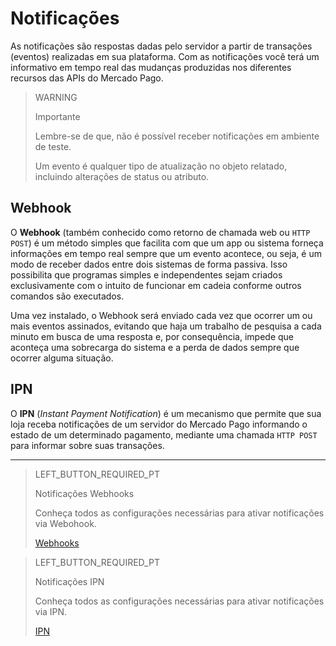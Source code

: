 # Notificações
 
As notificações são respostas dadas pelo servidor a partir de transações (eventos) realizadas em sua plataforma. Com as notificações você terá um informativo em tempo real das mudanças produzidas nos diferentes recursos das APIs do Mercado Pago.
 
> WARNING
>
> Importante
>
> Lembre-se de que, não é possível receber notificações em ambiente de teste.
>
> Um evento é qualquer tipo de atualização no objeto relatado, incluindo alterações de status ou atributo.
 
## Webhook
 
O **Webhook** (também conhecido como retorno de chamada web ou `HTTP POST`) é um método simples que facilita com que um app ou sistema forneça informações em tempo real sempre que um evento acontece, ou seja, é um modo de receber dados entre dois sistemas de forma passiva. Isso possibilita que programas simples e independentes sejam criados exclusivamente com o intuito de funcionar em cadeia conforme outros comandos são executados.
 
Uma vez instalado, o Webhook será enviado cada vez que ocorrer um ou mais eventos assinados, evitando que haja um trabalho de pesquisa a cada minuto em busca de uma resposta e, por consequência, impede que aconteça uma sobrecarga do sistema e a perda de dados sempre que ocorrer alguma situação.
 
## IPN
 
O **IPN** (_Instant Payment Notification_) é um mecanismo que permite que sua loja receba notificações de um servidor do Mercado Pago informando o estado de um determinado pagamento, mediante uma chamada `HTTP POST` para informar sobre suas transações.
 
---
> LEFT_BUTTON_REQUIRED_PT
>
> Notificações Webhooks
>
> Conheça todos as configurações necessárias para ativar notificações via Webohook.
>
> [Webhooks](https://www.mercadopago[FAKER][URL][DOMAIN]/developers/pt/guides/notifications/webhooks)
 
> LEFT_BUTTON_REQUIRED_PT
>
> Notificações IPN
>
> Conheça todos as configurações necessárias para ativar notificações via IPN.
>
> [IPN](https://www.mercadopago[FAKER][URL][DOMAIN]/developers/pt/guides/notifications/ipn)